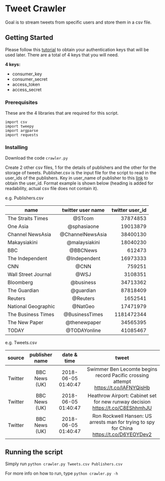 # Tweet Crawler

Goal is to stream tweets from specific users and store them in a csv file.

## Getting Started

Please follow this [tutorial](https://iag.me/socialmedia/how-to-create-a-twitter-app-in-8-easy-steps/) to obtain your authentication keys that will be used later. There are a total of 4 keys that you will need.

**4 keys:**
- consumer_key
- consumer_secret 
- access_token 
- access_secret

### Prerequisites

These are the 4 libraries that are required for this script.

```
import csv
import tweepy
import argparse
import requests
```

### Installing

Download the code ```crawler.py```

Create 2 other csv files, 1 for the details of publishers and the other for the storage of tweets. Publisher.csv is the input file for the script to read in the user_ids of the publishers. Key in user_name of publisher to this [link](https://tweeterid.com/) to obtain the user_id. Format example is shown below (heading is added for readability, actual csv file does not contain it).

e.g. Publishers.csv

|name |twitter user name |twitter user_id|
| ------------- |:-------------:| -----:|
|The Straits Times|@STcom|37874853|
|One Asia|@sphasiaone|19013879|
|Channel NewsAsia|@ChannelNewsAsia|38400130|
|Makaysiakini|@malaysiakini|18040230|
|BBC|@BBCNews|612473|
|The Independent|@Independent|16973333|
|CNN|@CNN|759251|
|Wall Street Journal|@WSJ|3108351|
|Bloomberg|@business|34713362|
|The Guardian|@guardian|87818409|
|Reuters|@Reuters|1652541|
|National Geographic|@NatGeo|17471979
The Business Times|@BusinessTimes|1181472344
The New Paper|@thenewpaper|34565395
TODAY|@TODAYonline|41085467

e.g. Tweets.csv

|source|publisher name|date & time|tweet|
|:---:|:---:|:---:|:---:|
|Twitter|BBC News (UK)|2018-06-05 01:40:47|Swimmer Ben Lecomte begins record Pacific crossing attempt https://t.co/lAFNYQjsHb|
|Twitter|BBC News (UK)|2018-06-05 01:40:47|Heathrow Airport: Cabinet set for new runway decision https://t.co/C8EShhmhJU|
|Twitter|BBC News (UK)|2018-06-05 01:40:47|Ron Rockwell Hansen: US arrests man for trying to spy for China https://t.co/D6YEOYDev2|

## Running the script

Simply run ```python crawler.py Tweets.csv Publishers.csv```

For more info on how to run, type ```python crawler.py -h```
